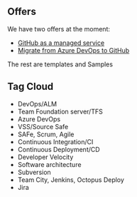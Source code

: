 ## Offers ##

We have two offers at the moment:
- [GitHub as a managed service](GitHub-as-a-managed-service.md)
- [Migrate from Azure DevOps to GitHub](Migrate-from-Azure-DevOps-to-GitHub.md)

The rest are templates and Samples

## Tag Cloud ##
- DevOps/ALM 
- Team Foundation server/TFS
- Azure DevOps
- VSS/Source Safe
- SAFe, Scrum, Agile
- Continuous Integration/CI
- Continuous Deployment/CD
- Developer Velocity
- Software architecture
- Subversion 
- Team City, Jenkins, Octopus Deploy
- Jira
